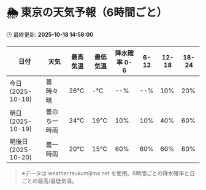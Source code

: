 # 🌦️ 東京の天気予報（6時間ごと）

🕒 最終更新: **2025-10-18 14:58:00**

| 日付 | 天気 | 最高気温 | 最低気温 | 降水確率 0-6 | 6-12 | 12-18 | 18-24 |
|------|------|----------|----------|------------|------|------|------|
| 今日 (2025-10-18) | 曇時々晴 | 26℃ | -℃ | --% | --% | 10% | 20% |
| 明日 (2025-10-19) | 曇のち一時雨 | 24℃ | 19℃ | 10% | 10% | 40% | 60% |
| 明後日 (2025-10-20) | 曇一時雨 | 20℃ | 15℃ | 60% | 60% | 60% | 60% |

> ※データは weather.tsukumijima.net を使用。6時間ごとの降水確率と日ごとの最高/最低気温。